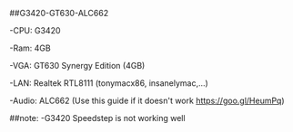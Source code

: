##G3420-GT630-ALC662 

-CPU: G3420

-Ram: 4GB

-VGA: GT630 Synergy Edition (4GB)

-LAN: Realtek RTL8111 (tonymacx86, insanelymac,...)

-Audio: ALC662 (Use this guide if it doesn't work https://goo.gl/HeumPq)

##note:
-G3420 Speedstep is not working well
